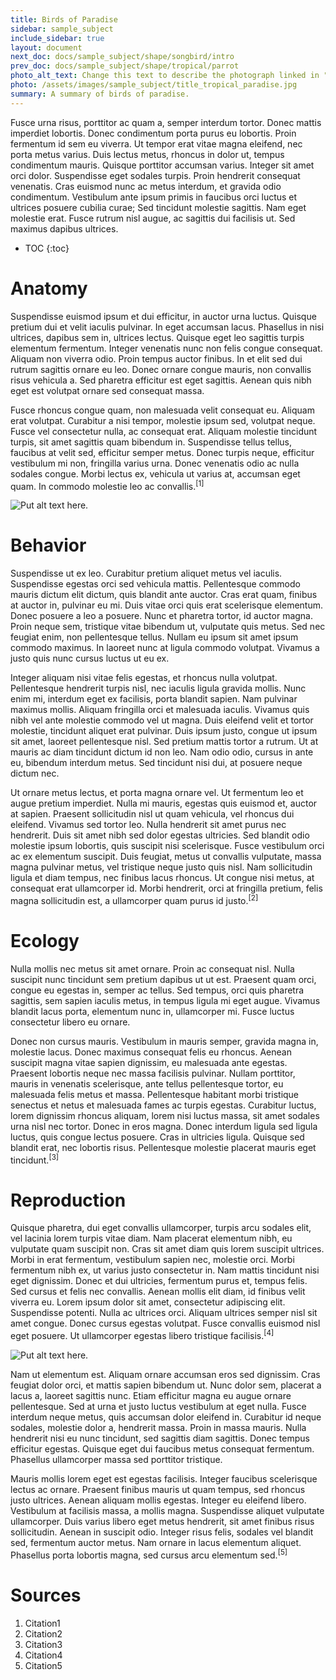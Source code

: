 ```yaml
---
title: Birds of Paradise
sidebar: sample_subject
include_sidebar: true
layout: document
next_doc: docs/sample_subject/shape/songbird/intro
prev_doc: docs/sample_subject/shape/tropical/parrot
photo_alt_text: Change this text to describe the photograph linked in "photo".
photo: /assets/images/sample_subject/title_tropical_paradise.jpg
summary: A summary of birds of paradise.
---
```


Fusce urna risus, porttitor ac quam a, semper interdum tortor. Donec mattis imperdiet lobortis. Donec condimentum porta purus eu lobortis. Proin fermentum id sem eu viverra. Ut tempor erat vitae magna eleifend, nec porta metus varius. Duis lectus metus, rhoncus in dolor ut, tempus condimentum mauris. Quisque porttitor accumsan varius. Integer sit amet orci dolor. Suspendisse eget sodales turpis. Proin hendrerit consequat venenatis. Cras euismod nunc ac metus interdum, et gravida odio condimentum. Vestibulum ante ipsum primis in faucibus orci luctus et ultrices posuere cubilia curae; Sed tincidunt molestie sagittis. Nam eget molestie erat. Fusce rutrum nisl augue, ac sagittis dui facilisis ut. Sed maximus dapibus ultrices. 

* TOC
{:toc}

# Anatomy

Suspendisse euismod ipsum et dui efficitur, in auctor urna luctus. Quisque pretium dui et velit iaculis pulvinar. In eget accumsan lacus. Phasellus in nisi ultrices, dapibus sem in, ultrices lectus. Quisque eget leo sagittis turpis elementum fermentum. Integer venenatis nunc non felis congue consequat. Aliquam non viverra odio. Proin tempus auctor finibus. In et elit sed dui rutrum sagittis ornare eu leo. Donec ornare congue mauris, non convallis risus vehicula a. Sed pharetra efficitur est eget sagittis. Aenean quis nibh eget est volutpat ornare sed consequat massa.

Fusce rhoncus congue quam, non malesuada velit consequat eu. Aliquam erat volutpat. Curabitur a nisi tempor, molestie ipsum sed, volutpat neque. Fusce vel consectetur nulla, ac consequat erat. Aliquam molestie tincidunt turpis, sit amet sagittis quam bibendum in. Suspendisse tellus tellus, faucibus at velit sed, efficitur semper metus. Donec turpis neque, efficitur vestibulum mi non, fringilla varius urna. Donec venenatis odio ac nulla sodales congue. Morbi lectus ex, vehicula ut varius at, accumsan eget quam. In commodo molestie leo ac convallis.<sup>[1]</sup>

![Put alt text here.](/template-information-site/assets/images/sample_subject/bird_of_paradise1.jpg)

# Behavior

Suspendisse ut ex leo. Curabitur pretium aliquet metus vel iaculis. Suspendisse egestas orci sed vehicula mattis. Pellentesque commodo mauris dictum elit dictum, quis blandit ante auctor. Cras erat quam, finibus at auctor in, pulvinar eu mi. Duis vitae orci quis erat scelerisque elementum. Donec posuere a leo a posuere. Nunc et pharetra tortor, id auctor magna. Proin neque sem, tristique vitae bibendum ut, vulputate quis metus. Sed nec feugiat enim, non pellentesque tellus. Nullam eu ipsum sit amet ipsum commodo maximus. In laoreet nunc at ligula commodo volutpat. Vivamus a justo quis nunc cursus luctus ut eu ex.

Integer aliquam nisi vitae felis egestas, et rhoncus nulla volutpat. Pellentesque hendrerit turpis nisl, nec iaculis ligula gravida mollis. Nunc enim mi, interdum eget ex facilisis, porta blandit sapien. Nam pulvinar maximus mollis. Aliquam fringilla orci et malesuada iaculis. Vivamus quis nibh vel ante molestie commodo vel ut magna. Duis eleifend velit et tortor molestie, tincidunt aliquet erat pulvinar. Duis ipsum justo, congue ut ipsum sit amet, laoreet pellentesque nisl. Sed pretium mattis tortor a rutrum. Ut at mauris ac diam tincidunt dictum id non leo. Nam odio odio, cursus in ante eu, bibendum interdum metus. Sed tincidunt nisi dui, at posuere neque dictum nec.

Ut ornare metus lectus, et porta magna ornare vel. Ut fermentum leo et augue pretium imperdiet. Nulla mi mauris, egestas quis euismod et, auctor at sapien. Praesent sollicitudin nisl ut quam vehicula, vel rhoncus dui eleifend. Vivamus sed tortor leo. Nulla hendrerit sit amet purus nec hendrerit. Duis sit amet nibh sed dolor egestas ultricies. Sed blandit odio molestie ipsum lobortis, quis suscipit nisi scelerisque. Fusce vestibulum orci ac ex elementum suscipit. Duis feugiat, metus ut convallis vulputate, massa magna pulvinar metus, vel tristique neque justo quis nisl. Nam sollicitudin ligula et diam tempus, nec finibus lacus rhoncus. Ut congue nisi metus, at consequat erat ullamcorper id. Morbi hendrerit, orci at fringilla pretium, felis magna sollicitudin est, a ullamcorper quam purus id justo.<sup>[2]</sup>

# Ecology

Nulla mollis nec metus sit amet ornare. Proin ac consequat nisl. Nulla suscipit nunc tincidunt sem pretium dapibus ut ut est. Praesent quam orci, congue eu egestas in, semper ac tellus. Sed tempus, orci quis pharetra sagittis, sem sapien iaculis metus, in tempus ligula mi eget augue. Vivamus blandit lacus porta, elementum nunc in, ullamcorper mi. Fusce luctus consectetur libero eu ornare.

Donec non cursus mauris. Vestibulum in mauris semper, gravida magna in, molestie lacus. Donec maximus consequat felis eu rhoncus. Aenean suscipit magna vitae sapien dignissim, eu malesuada ante egestas. Praesent lobortis neque nec massa facilisis pulvinar. Nullam porttitor, mauris in venenatis scelerisque, ante tellus pellentesque tortor, eu malesuada felis metus et massa. Pellentesque habitant morbi tristique senectus et netus et malesuada fames ac turpis egestas. Curabitur luctus, lorem dignissim rhoncus aliquam, lorem nisi luctus massa, sit amet sodales urna nisl nec tortor. Donec in eros magna. Donec interdum ligula sed ligula luctus, quis congue lectus posuere. Cras in ultricies ligula. Quisque sed blandit erat, nec lobortis risus. Pellentesque molestie placerat mauris eget tincidunt.<sup>[3]</sup>

# Reproduction

Quisque pharetra, dui eget convallis ullamcorper, turpis arcu sodales elit, vel lacinia lorem turpis vitae diam. Nam placerat elementum nibh, eu vulputate quam suscipit non. Cras sit amet diam quis lorem suscipit ultrices. Morbi in erat fermentum, vestibulum sapien nec, molestie orci. Morbi fermentum nibh ex, ut varius justo consectetur in. Nam mattis tincidunt nisi eget dignissim. Donec et dui ultricies, fermentum purus et, tempus felis. Sed cursus et felis nec convallis. Aenean mollis elit diam, id finibus velit viverra eu. Lorem ipsum dolor sit amet, consectetur adipiscing elit. Suspendisse potenti. Nulla ac ultrices orci. Aliquam ultrices semper nisl sit amet congue. Donec cursus egestas volutpat. Fusce convallis euismod nisl eget posuere. Ut ullamcorper egestas libero tristique facilisis.<sup>[4]</sup>

![Put alt text here.](/template-information-site/assets/images/sample_subject/bird_of_paradise2.jpg)

Nam ut elementum est. Aliquam ornare accumsan eros sed dignissim. Cras feugiat dolor orci, et mattis sapien bibendum ut. Nunc dolor sem, placerat a lacus a, laoreet sagittis nunc. Etiam efficitur magna eu augue ornare pellentesque. Sed at urna et justo luctus vestibulum at eget nulla. Fusce interdum neque metus, quis accumsan dolor eleifend in. Curabitur id neque sodales, molestie dolor a, hendrerit massa. Proin in massa mauris. Nulla hendrerit nisi eu nunc tincidunt, sed sagittis diam sagittis. Donec tempus efficitur egestas. Quisque eget dui faucibus metus consequat fermentum. Phasellus ullamcorper massa sed porttitor tristique.

Mauris mollis lorem eget est egestas facilisis. Integer faucibus scelerisque lectus ac ornare. Praesent finibus mauris ut quam tempus, sed rhoncus justo ultrices. Aenean aliquam mollis egestas. Integer eu eleifend libero. Vestibulum at facilisis massa, a mollis magna. Suspendisse aliquet vulputate ullamcorper. Duis varius libero eget metus hendrerit, sit amet finibus risus sollicitudin. Aenean in suscipit odio. Integer risus felis, sodales vel blandit sed, fermentum auctor metus. Nam ornare in lacus elementum aliquet. Phasellus porta lobortis magna, sed cursus arcu elementum sed.<sup>[5]</sup>

# Sources

1. Citation1
2. Citation2
3. Citation3
4. Citation4
5. Citation5
